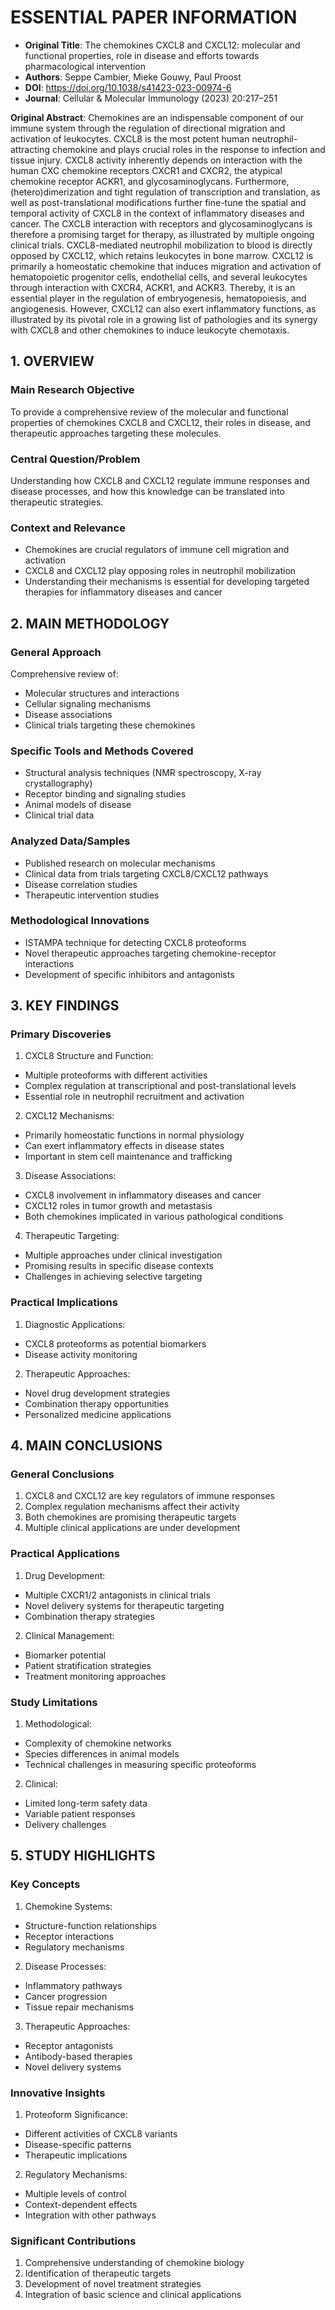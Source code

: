 # ESSENTIAL PAPER INFORMATION
- **Original Title**: The chemokines CXCL8 and CXCL12: molecular and functional properties, role in disease and efforts towards pharmacological intervention
- **Authors**: Seppe Cambier, Mieke Gouwy, Paul Proost
- **DOI**: https://doi.org/10.1038/s41423-023-00974-6
- **Journal**: Cellular & Molecular Immunology (2023) 20:217–251

**Original Abstract**:
Chemokines are an indispensable component of our immune system through the regulation of directional migration and activation of leukocytes. CXCL8 is the most potent human neutrophil-attracting chemokine and plays crucial roles in the response to infection and tissue injury. CXCL8 activity inherently depends on interaction with the human CXC chemokine receptors CXCR1 and CXCR2, the atypical chemokine receptor ACKR1, and glycosaminoglycans. Furthermore, (hetero)dimerization and tight regulation of transcription and translation, as well as post-translational modifications further fine-tune the spatial and temporal activity of CXCL8 in the context of inflammatory diseases and cancer. The CXCL8 interaction with receptors and glycosaminoglycans is therefore a promising target for therapy, as illustrated by multiple ongoing clinical trials. CXCL8-mediated neutrophil mobilization to blood is directly opposed by CXCL12, which retains leukocytes in bone marrow. CXCL12 is primarily a homeostatic chemokine that induces migration and activation of hematopoietic progenitor cells, endothelial cells, and several leukocytes through interaction with CXCR4, ACKR1, and ACKR3. Thereby, it is an essential player in the regulation of embryogenesis, hematopoiesis, and angiogenesis. However, CXCL12 can also exert inflammatory functions, as illustrated by its pivotal role in a growing list of pathologies and its synergy with CXCL8 and other chemokines to induce leukocyte chemotaxis.

## 1. OVERVIEW
### Main Research Objective
To provide a comprehensive review of the molecular and functional properties of chemokines CXCL8 and CXCL12, their roles in disease, and therapeutic approaches targeting these molecules.

### Central Question/Problem
Understanding how CXCL8 and CXCL12 regulate immune responses and disease processes, and how this knowledge can be translated into therapeutic strategies.

### Context and Relevance
- Chemokines are crucial regulators of immune cell migration and activation
- CXCL8 and CXCL12 play opposing roles in neutrophil mobilization
- Understanding their mechanisms is essential for developing targeted therapies for inflammatory diseases and cancer

## 2. MAIN METHODOLOGY
### General Approach
Comprehensive review of:
- Molecular structures and interactions
- Cellular signaling mechanisms
- Disease associations
- Clinical trials targeting these chemokines

### Specific Tools and Methods Covered
- Structural analysis techniques (NMR spectroscopy, X-ray crystallography)
- Receptor binding and signaling studies
- Animal models of disease
- Clinical trial data

### Analyzed Data/Samples
- Published research on molecular mechanisms
- Clinical data from trials targeting CXCL8/CXCL12 pathways
- Disease correlation studies
- Therapeutic intervention studies

### Methodological Innovations
- ISTAMPA technique for detecting CXCL8 proteoforms
- Novel therapeutic approaches targeting chemokine-receptor interactions
- Development of specific inhibitors and antagonists

## 3. KEY FINDINGS

### Primary Discoveries
1. CXCL8 Structure and Function:
- Multiple proteoforms with different activities
- Complex regulation at transcriptional and post-translational levels
- Essential role in neutrophil recruitment and activation

2. CXCL12 Mechanisms:
- Primarily homeostatic functions in normal physiology
- Can exert inflammatory effects in disease states
- Important in stem cell maintenance and trafficking

3. Disease Associations:
- CXCL8 involvement in inflammatory diseases and cancer
- CXCL12 roles in tumor growth and metastasis
- Both chemokines implicated in various pathological conditions

4. Therapeutic Targeting:
- Multiple approaches under clinical investigation
- Promising results in specific disease contexts
- Challenges in achieving selective targeting

### Practical Implications
1. Diagnostic Applications:
- CXCL8 proteoforms as potential biomarkers
- Disease activity monitoring

2. Therapeutic Approaches:
- Novel drug development strategies
- Combination therapy opportunities
- Personalized medicine applications

## 4. MAIN CONCLUSIONS

### General Conclusions
1. CXCL8 and CXCL12 are key regulators of immune responses
2. Complex regulation mechanisms affect their activity
3. Both chemokines are promising therapeutic targets
4. Multiple clinical applications are under development

### Practical Applications
1. Drug Development:
- Multiple CXCR1/2 antagonists in clinical trials
- Novel delivery systems for therapeutic targeting
- Combination therapy strategies

2. Clinical Management:
- Biomarker potential
- Patient stratification strategies
- Treatment monitoring approaches

### Study Limitations
1. Methodological:
- Complexity of chemokine networks
- Species differences in animal models
- Technical challenges in measuring specific proteoforms

2. Clinical:
- Limited long-term safety data
- Variable patient responses
- Delivery challenges

## 5. STUDY HIGHLIGHTS

### Key Concepts
1. Chemokine Systems:
- Structure-function relationships
- Receptor interactions
- Regulatory mechanisms

2. Disease Processes:
- Inflammatory pathways
- Cancer progression
- Tissue repair mechanisms

3. Therapeutic Approaches:
- Receptor antagonists
- Antibody-based therapies
- Novel delivery systems

### Innovative Insights
1. Proteoform Significance:
- Different activities of CXCL8 variants
- Disease-specific patterns
- Therapeutic implications

2. Regulatory Mechanisms:
- Multiple levels of control
- Context-dependent effects
- Integration with other pathways

### Significant Contributions
1. Comprehensive understanding of chemokine biology
2. Identification of therapeutic targets
3. Development of novel treatment strategies
4. Integration of basic science and clinical applications
